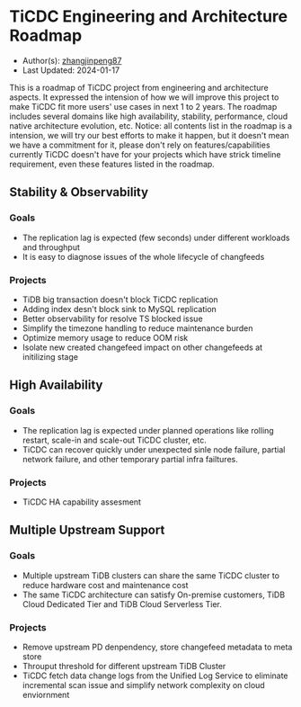# TiCDC Engineering and Architecture Roadmap

- Author(s): [zhangjinpeng87](https://github.com/zhangjinpeng87)
- Last Updated: 2024-01-17

This is a roadmap of TiCDC project from engineering and architecture aspects. It expressed the intension of how we will improve this project to make TiCDC fit more users' use cases in next 1 to 2 years. The roadmap includes several domains like high availability, stability, performance, cloud native architecture evolution, etc. Notice: all contents list in the roadmap is a intension, we will try our best efforts to make it happen, but it doesn't mean we have a commitment for it, please don't rely on features/capabilities currently TiCDC doesn't have for your projects which have strick timeline requirement, even these features listed in the roadmap.

## Stability & Observability

### Goals

- The replication lag is expected (few seconds) under different workloads and throughput
- It is easy to diagnose issues of the whole lifecycle of changfeeds

### Projects

- TiDB big transaction doesn't block TiCDC replication
- Adding index desn't block sink to MySQL replication
- Better observability for resolve TS blocked issue
- Simplify the timezone handling to reduce maintenance burden
- Optimize memory usage to reduce OOM risk
- Isolate new created changefeed impact on other changefeeds at initilizing stage

## High Availability

### Goals

- The replication lag is expected under planned operations like rolling restart, scale-in and scale-out TiCDC cluster, etc.
- TiCDC can recover quickly under unexpected sinle node failure, partial network failure, and other temporary partial infra failtures.

### Projects

- TiCDC HA capability assesment

## Multiple Upstream Support

### Goals

- Multiple upstream TiDB clusters can share the same TiCDC cluster to reduce hardware cost and maintenance cost
- The same TiCDC architecture can satisfy On-premise customers, TiDB Cloud Dedicated Tier and TiDB Cloud Serverless Tier.

### Projects

- Remove upstream PD denpendency, store changefeed metadata to meta store
- Throuput threshold for different upstream TiDB Cluster
- TiCDC fetch data change logs from the Unified Log Service to eliminate incremental scan issue and simplify network complexity on cloud enviornment
